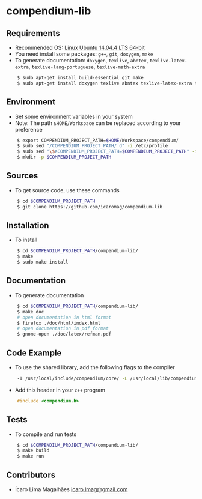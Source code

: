 # compendium-lib

## Requirements

- Recommended OS: [Linux Ubuntu 14.04.4 LTS 64-bit](http://releases.ubuntu.com/14.04/)
- You need install some packages: `g++`, `git`, `doxygen`, `make`
- To generate documentation: `doxygen`, `texlive`, `abntex`, `texlive-latex-extra`, `texlive-lang-portuguese`, `texlive-math-extra`

```sh
    $ sudo apt-get install build-essential git make
    $ sudo apt-get install doxygen texlive abntex texlive-latex-extra texlive-lang-portuguese texlive-math-extra
```

## Environment

- Set some environment variables in your system
- Note: The path `$HOME/Workspace` can be replaced according to your preference

```sh
    $ export COMPENDIUM_PROJECT_PATH=$HOME/Workspace/compendium/
    $ sudo sed "/COMPENDIUM_PROJECT_PATH/ d" -i /etc/profile
    $ sudo sed "\$aCOMPENDIUM_PROJECT_PATH=$COMPENDIUM_PROJECT_PATH" -i /etc/profile
    $ mkdir -p $COMPENDIUM_PROJECT_PATH
```

## Sources

- To get source code, use these commands

```sh
    $ cd $COMPENDIUM_PROJECT_PATH
    $ git clone https://github.com/icaromag/compendium-lib
```

## Installation

- To install

```sh
    $ cd $COMPENDIUM_PROJECT_PATH/compendium-lib/
    $ make
    $ sudo make install
```

## Documentation

- To generate documentation

```sh
    $ cd $COMPENDIUM_PROJECT_PATH/compendium-lib/
    $ make doc
    # open documentation in html format
    $ firefox ./doc/html/index.html
    # open documentation in pdf format
    $ gnome-open ./doc/latex/refman.pdf
```

## Code Example

- To use the shared library, add the following flags to the compiler

```sh
    -I /usr/local/include/compendium/core/ -L /usr/local/lib/compendium/core/ -lcompendium main.cpp -o a.out
```

- Add this header in your `c++` program

```cpp
    #include <compendium.h>
```

## Tests

- To compile and run tests

```sh
    $ cd $COMPENDIUM_PROJECT_PATH/compendium-lib/
    $ make build
    $ make run
```

## Contributors

* Ícaro Lima Magalhães <icaro.lmag@gmail.com>
